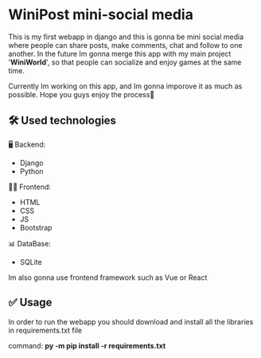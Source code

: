 
# WiniPost mini-social media

This is my first webapp in django and this is gonna be mini social media
where people can share posts, make comments, chat and follow to one another. In the future Im gonna merge this app with my main project '**WiniWorld**', so that people can socialize and enjoy games at the same time.

Currently Im working on this app, and Im gonna imporove it as much as possible. Hope you guys enjoy the process💙


## 🛠️ Used technologies
🖥️ Backend:
- Django
- Python

👨‍💻 Frontend:
- HTML
- CSS
- JS
- Bootstrap

📊 DataBase:
- SQLite

Im also gonna use frontend framework such as Vue or React


## ✅ Usage

In order to run the webapp you should download and install all the libraries in requirements.txt file 

command: **py -m pip install -r requirements.txt**

